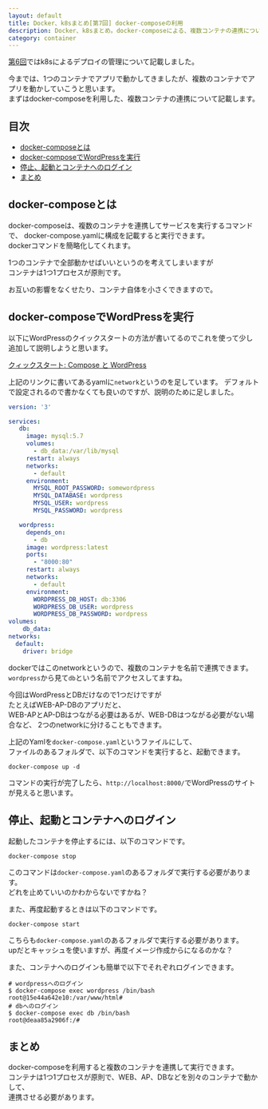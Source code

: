 ```yaml
---
layout: default
title: Docker、k8sまとめ[第7回] docker-composeの利用
description: Docker、k8sまとめ。docker-composeによる、複数コンテナの連携について記載します。
category: container
---
```


[第6回](/it/container/containerPart06.html)ではk8sによるデプロイの管理について記載しました。

今までは、1つのコンテナでアプリで動かしてきましたが、複数のコンテナでアプリを動かしていこうと思います。  
まずはdocker-composeを利用した、複数コンテナの連携について記載します。

## 目次

- [docker-composeとは](#anchor1)  
- [docker-composeでWordPressを実行](#anchor2)  
- [停止、起動とコンテナへのログイン](#anchor3)  
- [まとめ](#anchor4)  

<a id="anchor1"></a>

## docker-composeとは

docker-composeは、複数のコンテナを連携してサービスを実行するコマンドで、
docker-compose.yamlに構成を記載すると実行できます。  
dockerコマンドを簡略化してくれます。

1つのコンテナで全部動かせばいいというのを考えてしまいますが  
コンテナは1つ1プロセスが原則です。

お互いの影響をなくせたり、コンテナ自体を小さくできますので。

<a id="anchor2"></a>

## docker-composeでWordPressを実行

以下にWordPressのクイックスタートの方法が書いてるのでこれを使って少し追加して説明しようと思います。

[クィックスタート: Compose と WordPress](https://docs.docker.jp/compose/wordpress.html)

上記のリンクに書いてあるyamlに`network`というのを足しています。
デフォルトで設定されるので書かなくても良いのですが、説明のために足しました。
```Yaml
version: '3'

services:
   db:
     image: mysql:5.7
     volumes:
       - db_data:/var/lib/mysql
     restart: always
     networks:
       - default
     environment:
       MYSQL_ROOT_PASSWORD: somewordpress
       MYSQL_DATABASE: wordpress
       MYSQL_USER: wordpress
       MYSQL_PASSWORD: wordpress

   wordpress:
     depends_on:
       - db
     image: wordpress:latest
     ports:
       - "8000:80"
     restart: always
     networks:
       - default
     environment:
       WORDPRESS_DB_HOST: db:3306
       WORDPRESS_DB_USER: wordpress
       WORDPRESS_DB_PASSWORD: wordpress
volumes:
    db_data:
networks:
  default:
    driver: bridge
```

dockerではこのnetworkというので、複数のコンテナを名前で連携できます。   
`wordpress`から見て`db`という名前でアクセスしてますね。

今回はWordPressとDBだけなので1つだけですが  
たとえばWEB-AP-DBのアプリだと、  
WEB-APとAP-DBはつながる必要はあるが、WEB-DBはつながる必要がない場合など、
2つのnetworkに分けることもできます。

上記のYamlを`docker-compose.yaml`というファイルにして、  
ファイルのあるフォルダで、以下のコマンドを実行すると、起動できます。

```
docker-compose up -d
```

コマンドの実行が完了したら、`http://localhost:8000/`でWordPressのサイトが見えると思います。

<a id="anchor3"></a>

## 停止、起動とコンテナへのログイン

起動したコンテナを停止するには、以下のコマンドです。
```
docker-compose stop
```

このコマンドは`docker-compose.yaml`のあるフォルダで実行する必要があります。  
どれを止めていいのかわからないですかね？

また、再度起動するときは以下のコマンドです。
```
docker-compose start
```
こちらも`docker-compose.yaml`のあるフォルダで実行する必要があります。  
upだとキャッシュを使いますが、再度イメージ作成からになるのかな？

また、コンテナへのログインも簡単で以下でそれぞれログインできます。
```Shell
# wordpressへのログイン
$ docker-compose exec wordpress /bin/bash
root@15e44a642e10:/var/www/html#
# dbへのログイン
$ docker-compose exec db /bin/bash
root@deaa85a2906f:/#
```

<a id="anchor4"></a>

## まとめ

docker-composeを利用すると複数のコンテナを連携して実行できます。  
コンテナは1つ1プロセスが原則で、WEB、AP、DBなどを別々のコンテナで動かして、  
連携させる必要があります。